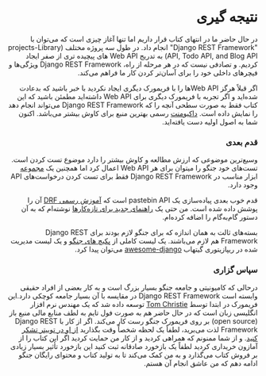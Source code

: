 <div dir="rtl">

# نتیجه گیری

در حال حاضر ما در انتهای کتاب قرار داریم اما تنها آغاز چیزی است که می‌توان با "Django REST Framework" انجام داد. در طول سه پروژه مختلف (projects-Library API, Todo API, and Blog API) به تدریج Web API های پیچیده تری از صفر ایجاد کردیم. و تصادفی نیست که در هر مرحله از راه، Django REST Framework ویژگی‌ها و فیچرهای داخلی خود را برای آسان‌تر کردن کار ما فراهم می‌کند. 

اگر قبلاً هرگز Web APIها را با فریمورک دیگری ایجاد نکردید با خبر باشید که بدعادت شده‌اید و اگر تجربه با فریمورک دیگری برای Web API داشته‌اید مطمئن باشید که این کتاب فقط به صورت سطحی آنچه را که Django REST Framework می‌تواند انجام دهد را نمایش داده است. [داکیومنت](http://www.django-rest-framework.org/) رسمی بهترین منبع برای کاوش بیشتر می‌باشد. اکنون شما به اصول اولیه دست یافته‌اید.

### قدم بعدی

وسیع‌ترین موضوعی که ارزش مطالعه و کاوش بیشتر را دارد موضوع تست کردن است. تست‌های خود جنگو را میتوان برای هر Web API اعمال کرد اما همچنین یک [  مجموعه](https://www.django-rest-framework.org/api-guide/testing/) ابزار مناسب در Django REST Framework فقط برای تست کردن درخواست‌های API وجود دارد.

قدم خوب بعدی پیاده‌سازی یک pastebin API  است که [آموزش رسمی DRF](http://www.django-rest-framework.org/tutorial/1-serialization/) آن را پوشش داده شده است. من حتی یک [راهنمای جدید برای تازه‌کارها](https://learndjango.com/tutorials/official-django-rest-framework-tutorial-beginners) نوشته‌ام که به آن دستور گام‌به‌گام را اضافه کرده‌ام. 

بسته‌های ثالت به همان اندازه که برای جنگو لازم بودند برای Django REST Framework هم لازم می‌باشند. یک لیست کاملی از [ پکیچ های جنگو](https://djangopackages.org/) و یک لیست مدیریت شده در ریپازیتوری گیتهاب [awesome-django](https://github.com/wsvincent/awesome-django) می‌توان پیدا کرد.

### سپاس گزاری

درحالی که کامیونیتی و جامعه جنگو بسیار بزرگ است و به کار بعضی از افراد حقیقی وابسته است Django REST Framework در مقایسه با آن بسیار جامعه کوچکی دارد.این فریمورک در ابتدا توسط [Tom
Christie](http://www.tomchristie.com/) توسعه داده شد که یک مهندس نرم افزار انگلیسی زبان است که در حال حاضر هم به صورت فول تایم به لطف منابع مالی منبع باز (open source) بر روی فریمورک جنگو رست کار می‌کند.
اگر از کار با Django REST Framework لذت می‌برید،
لطفاً یک لحظه شخصاً وقت بگذارید [از او در توییتر تشکر کنید](https://twitter.com/_tomchristie).
و از شما ممنونم که همراهی کردید و از کار من حمایت کردید اگر این کتاب را از آمازون خریداری کردید لطفاً یک بازخورد صادقانه ثبت کنید این بازخورد تأثیر بسیار زیادی بر فروش کتاب می‌گذارد و به من کمک می‌کند تا به تولید کتاب و محتوای رایگان جنگو ادامه دهم که من عاشق انجام آن هستم.

</div>